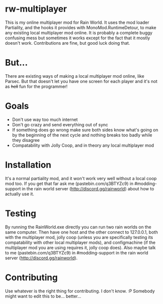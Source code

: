 # rw-multiplayer
This is my online multiplayer mod for Rain World. It uses the mod loader Partiality, and the hooks it provides with MonoMod.RuntimeDetour, to make any existing local multiplayer mod online. It is probably a complete buggy confusing mess but sometimes it works except for the fact that it mostly doesn't work. Contributions are fine, but good luck doing that.
# But...
There are existing ways of making a local multiplayer mod online, like Parsec. But that doesn't let you have one screen for each player and it's not as ~~hell~~ fun for the programmer!
# Goals
* Don't use way too much internet
* Don't go crazy and send everything out of sync
* If something does go wrong make sure both sides know what's going on by the beginning of the next cycle and nothing breaks too badly while they disagree
* Compatability with Jolly Coop, and in theory any local multiplayer mod
# Installation
It's a normal partiality mod, and it won't work very well without a local coop mod too. If you get that far ask me (pastebin.com/q3BTYZc9) in #modding-support in the rain world server (http://discord.gg/rainworld) about how to actually use it.
# Testing
By running the RainWorld.exe directly you can run two rain worlds on the same computer. Then have one host and the other connect to 127.0.0.1, both with the multiplayer mod, jolly coop (unless you are specifically testing its compatability with other local multiplayer mods), and configmachine (if the multiplayer mod you are using requires it, jolly coop does). Also maybe talk to me (pastebin.com/q3BTYZc9) in #modding-support in the rain world server (http://discord.gg/rainworld).
# Contributing
Use whatever is the right thing for contributing. I don't know. :P
Somebody might want to edit this to be... better...
